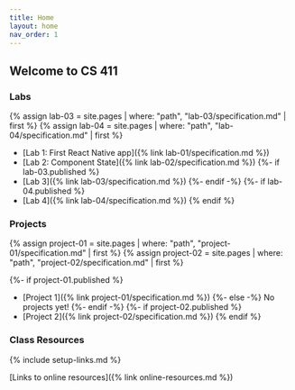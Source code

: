 ```yaml
---
title: Home
layout: home
nav_order: 1
---
```


## Welcome to CS 411

### Labs

{% assign lab-03 = site.pages | where: "path", "lab-03/specification.md" | first %}
{% assign lab-04 = site.pages | where: "path", "lab-04/specification.md" | first %}

- [Lab 1: First React Native app]({% link lab-01/specification.md %})
- [Lab 2: Component State]({% link lab-02/specification.md %})
{%- if lab-03.published %}
- [Lab 3]({% link lab-03/specification.md %})
{%- endif -%}
{%- if lab-04.published %}
- [Lab 4]({% link lab-04/specification.md %})
{% endif %}

### Projects

{% assign project-01 = site.pages | where: "path", "project-01/specification.md" | first %}
{% assign project-02 = site.pages | where: "path", "project-02/specification.md" | first %}

{%- if project-01.published %}
- [Project 1]({% link project-01/specification.md %})
{%- else -%}
No projects yet!
{%- endif -%}
{%- if project-02.published %}
- [Project 2]({% link project-02/specification.md %})
{% endif %}

### Class Resources

{% include setup-links.md %}

[Links to online resources]({% link online-resources.md %})

